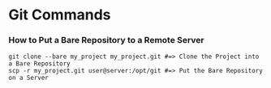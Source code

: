 # Git Commands

### How to Put a Bare Repository to a Remote Server
```shell
git clone --bare my_project my_project.git #=> Clone the Project into a Bare Repository
scp -r my_project.git user@server:/opt/git #=> Put the Bare Repository on a Server
```

